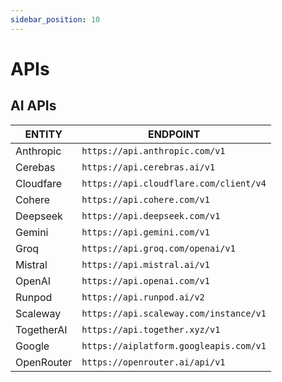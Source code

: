 ```yaml
---
sidebar_position: 10
---
```

# APIs

## AI APIs
| ENTITY | ENDPOINT |
| ------------- | ------------- |
| Anthropic | ```https://api.anthropic.com/v1``` |
| Cerebas | ```https://api.cerebras.ai/v1``` |
| Cloudfare | ```https://api.cloudflare.com/client/v4``` |
| Cohere | ```https://api.cohere.com/v1``` |
| Deepseek | ```https://api.deepseek.com/v1``` |
| Gemini | ```https://api.gemini.com/v1``` |
| Groq | ```https://api.groq.com/openai/v1``` |
| Mistral | ```https://api.mistral.ai/v1``` |
| OpenAI | ```https://api.openai.com/v1``` |
| Runpod | ```https://api.runpod.ai/v2``` |
| Scaleway | ```https://api.scaleway.com/instance/v1``` |
| TogetherAI | ```https://api.together.xyz/v1``` |
| Google | ```https://aiplatform.googleapis.com/v1``` |
| OpenRouter | ```https://openrouter.ai/api/v1``` |